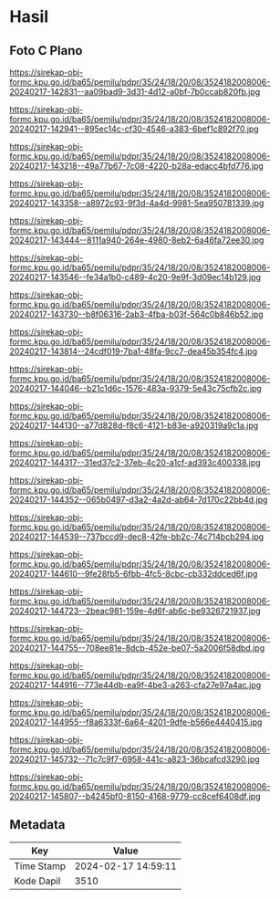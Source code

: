# Hasil

## Foto C Plano

https://sirekap-obj-formc.kpu.go.id/ba65/pemilu/pdpr/35/24/18/20/08/3524182008006-20240217-142831--aa09bad9-3d31-4d12-a0bf-7b0ccab820fb.jpg

https://sirekap-obj-formc.kpu.go.id/ba65/pemilu/pdpr/35/24/18/20/08/3524182008006-20240217-142941--895ec14c-cf30-4546-a383-6bef1c892f70.jpg

https://sirekap-obj-formc.kpu.go.id/ba65/pemilu/pdpr/35/24/18/20/08/3524182008006-20240217-143218--49a77b67-7c08-4220-b28a-edacc4bfd776.jpg

https://sirekap-obj-formc.kpu.go.id/ba65/pemilu/pdpr/35/24/18/20/08/3524182008006-20240217-143358--a8972c93-9f3d-4a4d-9981-5ea950781339.jpg

https://sirekap-obj-formc.kpu.go.id/ba65/pemilu/pdpr/35/24/18/20/08/3524182008006-20240217-143444--8111a940-264e-4980-8eb2-6a46fa72ee30.jpg

https://sirekap-obj-formc.kpu.go.id/ba65/pemilu/pdpr/35/24/18/20/08/3524182008006-20240217-143546--fe34a1b0-c489-4c20-9e9f-3d09ec14b129.jpg

https://sirekap-obj-formc.kpu.go.id/ba65/pemilu/pdpr/35/24/18/20/08/3524182008006-20240217-143730--b8f06316-2ab3-4fba-b03f-564c0b846b52.jpg

https://sirekap-obj-formc.kpu.go.id/ba65/pemilu/pdpr/35/24/18/20/08/3524182008006-20240217-143814--24cdf019-7ba1-48fa-9cc7-dea45b354fc4.jpg

https://sirekap-obj-formc.kpu.go.id/ba65/pemilu/pdpr/35/24/18/20/08/3524182008006-20240217-144046--b21c1d6c-1576-483a-9379-5e43c75cfb2c.jpg

https://sirekap-obj-formc.kpu.go.id/ba65/pemilu/pdpr/35/24/18/20/08/3524182008006-20240217-144130--a77d828d-f8c6-4121-b83e-a920319a9c1a.jpg

https://sirekap-obj-formc.kpu.go.id/ba65/pemilu/pdpr/35/24/18/20/08/3524182008006-20240217-144317--31ed37c2-37eb-4c20-a1cf-ad393c400338.jpg

https://sirekap-obj-formc.kpu.go.id/ba65/pemilu/pdpr/35/24/18/20/08/3524182008006-20240217-144352--065b0497-d3a2-4a2d-ab64-7d170c22bb4d.jpg

https://sirekap-obj-formc.kpu.go.id/ba65/pemilu/pdpr/35/24/18/20/08/3524182008006-20240217-144539--737bccd9-dec8-42fe-bb2c-74c714bcb294.jpg

https://sirekap-obj-formc.kpu.go.id/ba65/pemilu/pdpr/35/24/18/20/08/3524182008006-20240217-144610--9fe28fb5-6fbb-4fc5-8cbc-cb332ddced6f.jpg

https://sirekap-obj-formc.kpu.go.id/ba65/pemilu/pdpr/35/24/18/20/08/3524182008006-20240217-144723--2beac981-159e-4d6f-ab6c-be9326721937.jpg

https://sirekap-obj-formc.kpu.go.id/ba65/pemilu/pdpr/35/24/18/20/08/3524182008006-20240217-144755--708ee81e-8dcb-452e-be07-5a2006f58dbd.jpg

https://sirekap-obj-formc.kpu.go.id/ba65/pemilu/pdpr/35/24/18/20/08/3524182008006-20240217-144916--773e44db-ea9f-4be3-a263-cfa27e97a4ac.jpg

https://sirekap-obj-formc.kpu.go.id/ba65/pemilu/pdpr/35/24/18/20/08/3524182008006-20240217-144955--f8a6333f-6a64-4201-9dfe-b566e4440415.jpg

https://sirekap-obj-formc.kpu.go.id/ba65/pemilu/pdpr/35/24/18/20/08/3524182008006-20240217-145732--71c7c9f7-6958-441c-a823-36bcafcd3290.jpg

https://sirekap-obj-formc.kpu.go.id/ba65/pemilu/pdpr/35/24/18/20/08/3524182008006-20240217-145807--b4245bf0-8150-4168-9779-cc8cef6408df.jpg


## Metadata

| Key        | Value               |
| ---------- | ------------------- |
| Time Stamp | 2024-02-17 14:59:11 |
| Kode Dapil | 3510                |



